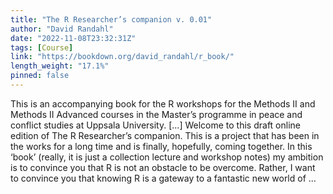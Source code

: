 ```yaml
---
title: "The R Researcher’s companion v. 0.01"
author: "David Randahl"
date: "2022-11-08T23:32:31Z"
tags: [Course]
link: "https://bookdown.org/david_randahl/r_book/"
length_weight: "17.1%"
pinned: false
---
```


This is an accompanying book for the R workshops for the Methods II and Methods II Advanced courses in the Master’s programme in peace and conflict studies at Uppsala University. [...] Welcome to this draft online edition of The R Researcher’s companion. This is a project that has been in the works for a long time and is finally, hopefully, coming together. In this ‘book’ (really, it is just a collection lecture and workshop notes) my ambition is to convince you that R is not an obstacle to be overcome. Rather, I want to convince you that knowing R is a gateway to a fantastic new world of ...
